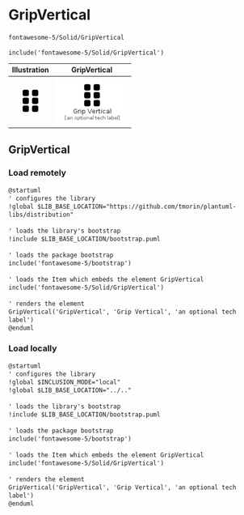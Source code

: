 # GripVertical


```text
fontawesome-5/Solid/GripVertical
```

```text
include('fontawesome-5/Solid/GripVertical')
```



| Illustration | GripVertical |
| :---: | :---: |
| ![illustration for Illustration](../../fontawesome-5/Solid/GripVertical.png) | ![illustration for GripVertical](../../fontawesome-5/Solid/GripVertical.Local.png) |




## GripVertical

### Load remotely
```plantuml
@startuml
' configures the library
!global $LIB_BASE_LOCATION="https://github.com/tmorin/plantuml-libs/distribution"

' loads the library's bootstrap
!include $LIB_BASE_LOCATION/bootstrap.puml

' loads the package bootstrap
include('fontawesome-5/bootstrap')

' loads the Item which embeds the element GripVertical
include('fontawesome-5/Solid/GripVertical')

' renders the element
GripVertical('GripVertical', 'Grip Vertical', 'an optional tech label')
@enduml
```

### Load locally
```plantuml
@startuml
' configures the library
!global $INCLUSION_MODE="local"
!global $LIB_BASE_LOCATION="../.."

' loads the library's bootstrap
!include $LIB_BASE_LOCATION/bootstrap.puml

' loads the package bootstrap
include('fontawesome-5/bootstrap')

' loads the Item which embeds the element GripVertical
include('fontawesome-5/Solid/GripVertical')

' renders the element
GripVertical('GripVertical', 'Grip Vertical', 'an optional tech label')
@enduml
```


